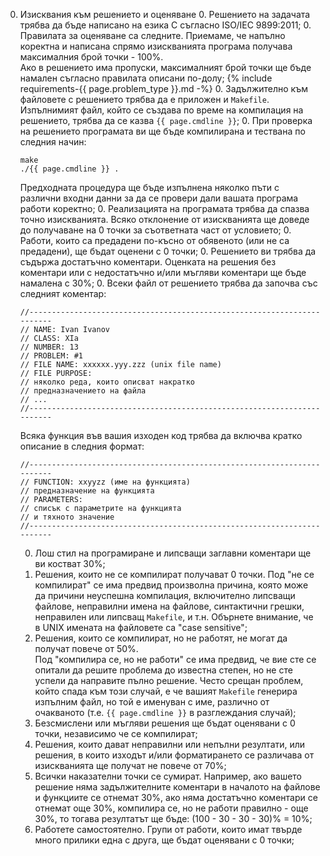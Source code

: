 0. Изисквания към решението и оценяване
   0. Решението на задачата трябва да бъде написано на езика C съгласно ISO/IEC 9899:2011;
   0. Правилата за оценяване са следните. Приемаме, че напълно коректна и написана спрямо изискванията програма получава максималния брой точки - 100%.  
      Ако в решението има пропуски, максималният брой точки ще бъде намален съгласно правилата описани по-долу;
{% include requirements-{{ page.problem_type }}.md -%}⁣ 
   0. Задължително към файловете с решението трябва да е приложен и `Makefile`. Изпълнимият файл, който се създава по време на компилация на решението, трябва да се казва `{{ page.cmdline }}`;
   0. При проверка на решението програмата ви ще бъде компилирана и тествана по следния начин:
      ```
      make
      ./{{ page.cmdline }} .
      ```
      Предходната процедура ще бъде изпълнена няколко пъти с различни входни данни за да се провери дали вашата програма работи коректно;
   0. Реализацията на програмата трябва да спазва точно изискванията. Всяко отклонение от изискванията ще доведе до получаване на 0 точки за съответната част от условието;
   0. Работи, които са предадени по-късно от обявеното (или не са предадени), ще бъдат оценени с 0 точки;
   0. Решението ви трябва да съдържа достатъчно коментари. Оценката на решения без коментари или с недостатъчно и/или мъгляви коментари ще бъде намалена с 30%;
   0. Всеки файл от решението трябва да започва със следният коментар:
   ```
   //------------------------------------------------------------------------
   // NAME: Ivan Ivanov
   // CLASS: XIa
   // NUMBER: 13
   // PROBLEM: #1
   // FILE NAME: xxxxxx.yyy.zzz (unix file name)
   // FILE PURPOSE:
   // няколко реда, които описват накратко
   // предназначението на файла
   // ...
   //------------------------------------------------------------------------
   ```
   Всяка функция във вашия изходен код трябва да включва кратко описание в следния формат:
   ```
   //------------------------------------------------------------------------
   // FUNCTION: xxyyzz (име на функцията)
   // предназначение на функцията
   // PARAMETERS:
   // списък с параметрите на функцията
   // и тяхното значение
   //------------------------------------------------------------------------
   ```
   0. Лош стил на програмиране и липсващи заглавни коментари ще ви костват 30%;
   0. Решения, които не се компилират получават 0 точки. Под "не се компилират" се има предвид произволна причина, която може да причини неуспешна компилация, включително липсващи файлове, неправилни имена на файлове, синтактични грешки, неправилен или липсващ `Makefile`, и т.н. Обърнете внимание, че в UNIX имената на файловете са "case sensitive";
   0. Решения, които се компилират, но не работят, не могат да получат повече от 50%.  
      Под "компилира се, но не работи" се има предвид, че вие сте се опитали да решите проблема до известна степен, но не сте успели да направите пълно решение. Често срещан проблем, който спада към този случай, е че вашият `Makefile` генерира изпълним файл, но той е именуван с име, различно от очакваното (т.е.  `{{ page.cmdline }}` в разглеждания случай);
   0. Безсмислени или мъгляви решения ще бъдат оценявани с 0 точки, независимо че се компилират;
   0. Решения, които дават неправилни или непълни резултати, или решения, в които изходът и/или форматирането се различава от изискванията ще получат не повече от 70%;
   0. Всички наказателни точки се сумират. Например, ако вашето решение няма задължителните коментари в началото на файлове и функциите се отнемат 30%, ако няма достатъчно коментари се отнемат още 30%, компилира се, но не работи правилно - още 30%, то тогава резултатът ще бъде: (100 - 30 - 30 - 30)% = 10%;
   0. Работете самостоятелно. Групи от работи, които имат твърде много прилики една с друга, ще бъдат оценявани с 0 точки;
